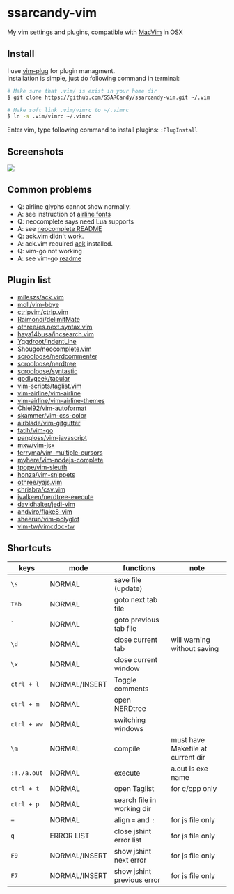 # ssarcandy-vim

My vim settings and plugins, compatible with [MacVim](http://macvim-dev.github.io/macvim/) in OSX

## Install

I use [vim-plug](https://github.com/junegunn/vim-plug) for plugin managment.  
Installation is simple, just do following command in terminal:

```bash
# Make sure that .vim/ is exist in your home dir
$ git clone https://github.com/SSARCandy/ssarcandy-vim.git ~/.vim

# Make soft link .vim/vimrc to ~/.vimrc
$ ln -s .vim/vimrc ~/.vimrc
```

Enter vim, type following command to install plugins: `:PlugInstall`

## Screenshots
![](https://raw.githubusercontent.com/SSARCandy/ssarcandy-vim/master/screenshot/screenshot-1.jpg)

## Common problems

 - Q: airline glyphs cannot show normally.
 - A: see instruction of [airline fonts](https://github.com/vim-airline/vim-airline#integrating-with-powerline-fonts)
 - Q: neocomplete says need Lua supports
 - A: see [neocomplete README](https://github.com/Shougo/neocomplete.vim#requirements)
 - Q: ack.vim didn't work.
 - A: ack.vim required [ack](http://beyondgrep.com/install/) installed.
 - Q: vim-go not working
 - A: see vim-go [readme](https://github.com/fatih/vim-go#install)

## Plugin list

- [mileszs/ack.vim](https://github.com/mileszs/ack.vim)
- [moll/vim-bbye](https://github.com/moll/vim-bbye)
- [ctrlpvim/ctrlp.vim](https://github.com/ctrlpvim/ctrlp.vim)
- [Raimondi/delimitMate](https://github.com/Raimondi/delimitMate)
- [othree/es.next.syntax.vim](https://github.com/othree/es.next.syntax.vim)
- [haya14busa/incsearch.vim](https://github.com/haya14busa/incsearch.vim)
- [Yggdroot/indentLine](https://github.com/Yggdroot/indentLine)
- [Shougo/neocomplete.vim](https://github.com/Shougo/neocomplete.vim)
- [scrooloose/nerdcommenter](https://github.com/scrooloose/nerdcommenter)
- [scrooloose/nerdtree](https://github.com/scrooloose/nerdtree)
- [scrooloose/syntastic](https://github.com/scrooloose/syntastic)
- [godlygeek/tabular](https://github.com/godlygeek/tabular)
- [vim-scripts/taglist.vim](https://github.com/vim-scripts/taglist.vim)
- [vim-airline/vim-airline](https://github.com/vim-airline/vim-airline)
- [vim-airline/vim-airline-themes](https://github.com/vim-airline/vim-airline-themes)
- [Chiel92/vim-autoformat](https://github.com/Chiel92/vim-autoformat)
- [skammer/vim-css-color](https://github.com/skammer/vim-css-color)
- [airblade/vim-gitgutter](https://github.com/airblade/vim-gitgutter)
- [fatih/vim-go](https://github.com/fatih/vim-go)
- [pangloss/vim-javascript](https://github.com/pangloss/vim-javascript)
- [mxw/vim-jsx](https://github.com/mxw/vim-jsx)
- [terryma/vim-multiple-cursors](https://github.com/terryma/vim-multiple-cursors)
- [myhere/vim-nodejs-complete](https://github.com/myhere/vim-nodejs-complete)
- [tpope/vim-sleuth](https://github.com/tpope/vim-sleuth)
- [honza/vim-snippets](https://github.com/honza/vim-snippets)
- [othree/yajs.vim](https://github.com/othree/yajs.vim)
- [chrisbra/csv.vim](https://github.com/chrisbra/csv.vim)
- [ivalkeen/nerdtree-execute](https://github.com/ivalkeen/nerdtree-execute)
- [davidhalter/jedi-vim](https://github.com/davidhalter/jedi-vim)
- [andviro/flake8-vim](https://github.com/andviro/flake8-vim)
- [sheerun/vim-polyglot](https://github.com/sheerun/vim-polyglot)
- [vim-tw/vimcdoc-tw](https://github.com/vim-tw/vimcdoc-tw)

## Shortcuts

| keys         | mode           | functions                | note                             |
|--------------|----------------|--------------------------|----------------------------------|
|`\s`          |NORMAL          |save file (update)        |                                  |
|`Tab`         |NORMAL          |goto next tab file        |                                  |
|`` ` ``       |NORMAL          |goto previous tab file    |                                  |
|`\d`          |NORMAL          |close current tab         | will warning without saving      |
|`\x`          |NORMAL          |close current window      |                                  |
|`ctrl + l`    |NORMAL/INSERT   |Toggle comments           |                                  |
|`ctrl + m`    |NORMAL          |open NERDtree             |                                  |
|`ctrl + ww`   |NORMAL          |switching windows         |                                  |
| `\m`         |NORMAL          |compile                   | must have Makefile at current dir|
| `:!./a.out`  |NORMAL          |execute                   | a.out is exe name                |
|`ctrl + t`    |NORMAL          |open Taglist              | for c/cpp only                   |
|`ctrl + p`    |NORMAL          |search file in working dir|                                  |
|`=`           |NORMAL          |align `=` and `:`         | for js file only                 |
|`q`           |ERROR LIST      |close jshint error list   | for js file only                 |
|`F9`          |NORMAL/INSERT   |show jshint next error    | for js file only                 |
|`F7`          |NORMAL/INSERT   |show jshint previous error| for js file only                 |

